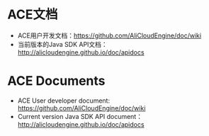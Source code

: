 ACE文档
===========================

- ACE用户开发文档：<https://github.com/AliCloudEngine/doc/wiki>
- 当前版本的Java SDK API文档：<http://alicloudengine.github.io/doc/apidocs>


ACE Documents
===========================

- ACE User developer document: <https://github.com/AliCloudEngine/doc/wiki>
- Current version Java SDK API document：<http://alicloudengine.github.io/doc/apidocs>
